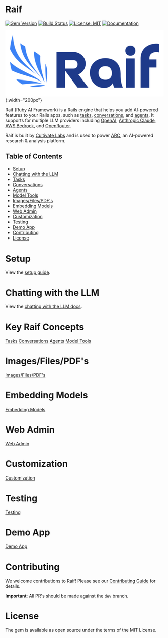 # Raif

[![Gem Version](https://badge.fury.io/rb/raif.svg)](https://badge.fury.io/rb/raif)
[![Build Status](https://github.com/cultivatelabs/raif/actions/workflows/ci.yml/badge.svg)](https://github.com/cultivate-labs/raif/actions/workflows/ci.yml)
[![License: MIT](https://img.shields.io/badge/License-MIT-yellow.svg)](https://opensource.org/licenses/MIT)
[![Documentation](https://img.shields.io/badge/docs-YARD-blue.svg)](https://cultivatelabs.github.io/raif/)

![Raif Logo](docs/assets/images/raif-logo.svg){:width="200px"}


Raif (Ruby AI Framework) is a Rails engine that helps you add AI-powered features to your Rails apps, such as [tasks](https://docs.raif.ai/key_raif_concepts/tasks), [conversations](https://docs.raif.ai/key_raif_concepts/conversations), and [agents](https://docs.raif.ai/key_raif_concepts/agents).  It supports for multiple LLM providers including [OpenAI](https://docs.raif.ai/getting_started/setup#openai), [Anthropic Claude](https://docs.raif.ai/getting_started/setup#anthropic), [AWS Bedrock](https://docs.raif.ai/getting_started/setup#aws-bedrock), and [OpenRouter](https://docs.raif.ai/getting_started/setup#openrouter).

Raif is built by [Cultivate Labs](https://www.cultivatelabs.com) and is used to power [ARC](https://www.arcanalysis.ai), an AI-powered research & analysis platform.

## Table of Contents
- [Setup](https://docs.raif.ai/getting_started/setup)
- [Chatting with the LLM](https://docs.raif.ai/getting_started/chatting_with_the_llm)
- [Tasks](https://docs.raif.ai/key_raif_concepts/tasks)
- [Conversations](https://docs.raif.ai/key_raif_concepts/conversations)
- [Agents](https://docs.raif.ai/key_raif_concepts/agents)
- [Model Tools](https://docs.raif.ai/key_raif_concepts/model_tools)
- [Images/Files/PDF's](https://docs.raif.ai/learn_more/images_files_pdfs)
- [Embedding Models](https://docs.raif.ai/learn_more/embedding_models)
- [Web Admin](https://docs.raif.ai/learn_more/web_admin)
- [Customization](https://docs.raif.ai/learn_more/customization)
- [Testing](https://docs.raif.ai/learn_more/testing)
- [Demo App](https://docs.raif.ai/learn_more/demo_app)
- [Contributing](https://docs.raif.ai/contributing)
- [License](https://docs.raif.ai/license)

# Setup

View the [setup guide](https://docs.raif.ai/getting_started/setup).

# Chatting with the LLM

View the [chatting with the LLM docs](https://docs.raif.ai/getting_started/chatting_with_the_llm).

# Key Raif Concepts

[Tasks](https://docs.raif.ai/key_raif_concepts/tasks)
[Conversations](https://docs.raif.ai/key_raif_concepts/conversations)
[Agents](https://docs.raif.ai/key_raif_concepts/agents)
[Model Tools](https://docs.raif.ai/key_raif_concepts/model_tools)


# Images/Files/PDF's

[Images/Files/PDF's](https://docs.raif.ai/learn_more/images_files_pdfs)



# Embedding Models

[Embedding Models](https://docs.raif.ai/learn_more/embedding_models)

# Web Admin

[Web Admin](https://docs.raif.ai/learn_more/web_admin)

# Customization

[Customization](https://docs.raif.ai/learn_more/customization)

# Testing

[Testing](https://docs.raif.ai/learn_more/testing)

# Demo App

[Demo App](https://docs.raif.ai/learn_more/demo_app)

# Contributing

We welcome contributions to Raif! Please see our [Contributing Guide](CONTRIBUTING.md) for details.

**Important**: All PR's should be made against the `dev` branch.

# License

The gem is available as open source under the terms of the MIT License.

